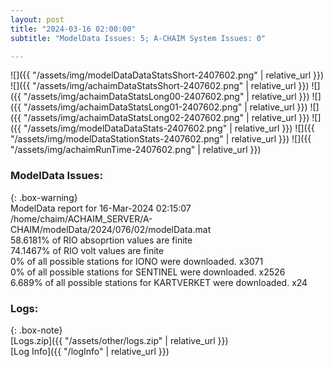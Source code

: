 ```yaml
---
layout: post
title: "2024-03-16 02:00:00"
subtitle: "ModelData Issues: 5; A-CHAIM System Issues: 0"

---
```


![]({{ "/assets/img/modelDataDataStatsShort-2407602.png" | relative_url }})
![]({{ "/assets/img/achaimDataStatsShort-2407602.png" | relative_url }})
![]({{ "/assets/img/achaimDataStatsLong00-2407602.png" | relative_url }})
![]({{ "/assets/img/achaimDataStatsLong01-2407602.png" | relative_url }})
![]({{ "/assets/img/achaimDataStatsLong02-2407602.png" | relative_url }})
![]({{ "/assets/img/modelDataDataStats-2407602.png" | relative_url }})
![]({{ "/assets/img/modelDataStationStats-2407602.png" | relative_url }})
![]({{ "/assets/img/achaimRunTime-2407602.png" | relative_url }})


### ModelData Issues:  
  
{: .box-warning}  
 ModelData report for 16-Mar-2024 02:15:07   
 /home/chaim/ACHAIM_SERVER/A-CHAIM/modelData/2024/076/02/modelData.mat   
 58.6181% of RIO absoprtion values are finite   
 74.1467% of RIO volt values are finite   
 0% of all possible stations for IONO were downloaded. x3071   
 0% of all possible stations for SENTINEL were downloaded. x2526   
 6.689% of all possible stations for KARTVERKET were downloaded. x24   
  


### Logs:  
  
{: .box-note}  
[Logs.zip]({{ "/assets/other/logs.zip" | relative_url }})  
[Log Info]({{ "/logInfo" | relative_url }})  
